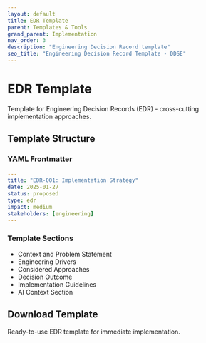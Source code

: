 ```yaml
---
layout: default
title: EDR Template
parent: Templates & Tools
grand_parent: Implementation
nav_order: 3
description: "Engineering Decision Record template"
seo_title: "Engineering Decision Record Template - DDSE"
---
```


# EDR Template

Template for Engineering Decision Records (EDR) - cross-cutting implementation approaches.

## Template Structure

### YAML Frontmatter
```yaml
---
title: "EDR-001: Implementation Strategy"
date: 2025-01-27
status: proposed
type: edr
impact: medium
stakeholders: [engineering]
---
```

### Template Sections

- Context and Problem Statement
- Engineering Drivers
- Considered Approaches
- Decision Outcome
- Implementation Guidelines
- AI Context Section

## Download Template

Ready-to-use EDR template for immediate implementation.
